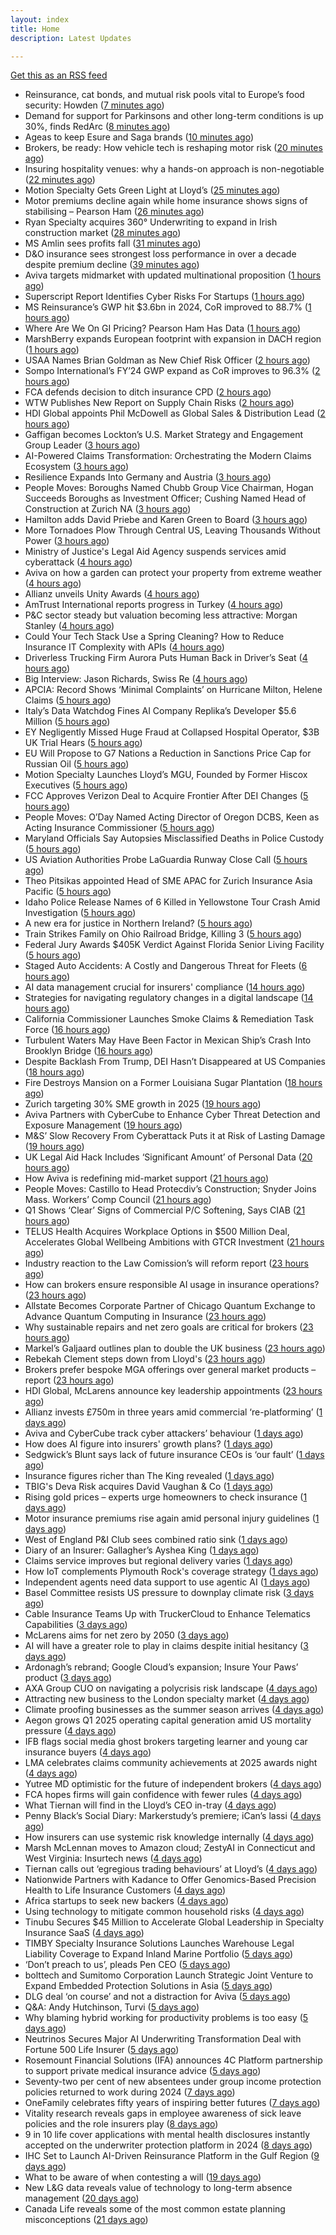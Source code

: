 ```yaml
---
layout: index
title: Home
description: Latest Updates

---
```


[Get this as an RSS feed](/feed.rss)

<!-- news_marker starts -->
- Reinsurance, cat bonds, and mutual risk pools vital to Europe’s food security: Howden ([7 minutes ago](https://www.reinsurancene.ws/reinsurance-cat-bonds-and-mutual-risk-pools-vital-to-europes-food-security-howden/))
- Demand for support for Parkinsons and other long-term conditions is up 30%, finds RedArc ([8 minutes ago](https://ifamagazine.com/demand-for-support-for-parkinsons-and-other-long-term-conditions-is-up-30-finds-redarc/))
- Ageas to keep Esure and Saga brands ([10 minutes ago](https://www.postonline.co.uk/news/7957788/ageas-to-keep-esure-and-saga-brands))
- Brokers, be ready: How vehicle tech is reshaping motor risk ([20 minutes ago](https://www.insurancebusinessmag.com/uk/news/marine/brokers-be-ready-how-vehicle-tech-is-reshaping-motor-risk-536269.aspx))
- Insuring hospitality venues: why a hands-on approach is non-negotiable ([22 minutes ago](https://www.insurancebusinessmag.com/uk/news/hospitality/insuring-hospitality-venues-why-a-handson-approach-is-nonnegotiable-536268.aspx))
- Motion Specialty Gets Green Light at Lloyd’s ([25 minutes ago](https://insurance-edge.net/2025/05/20/motion-specialty-gets-green-light-at-lloyds/))
- Motor premiums decline again while home insurance shows signs of stabilising – Pearson Ham ([26 minutes ago](https://www.insurancebusinessmag.com/uk/news/auto-motor/motor-premiums-decline-again-while-home-insurance-shows-signs-of-stabilising--pearson-ham-536267.aspx))
- Ryan Specialty acquires 360° Underwriting to expand in Irish construction market ([28 minutes ago](https://www.insurancebusinessmag.com/uk/news/breaking-news/ryan-specialty-acquires-360-underwriting-to-expand-in-irish-construction-market-536266.aspx))
- MS Amlin sees profits fall ([31 minutes ago](https://www.insurancebusinessmag.com/uk/news/breaking-news/ms-amlin-sees-profits-fall-536259.aspx))
- D&O insurance sees strongest loss performance in over a decade despite premium decline ([39 minutes ago](https://www.reinsurancene.ws/do-insurance-sees-strongest-loss-performance-in-over-a-decade-despite-premium-decline/))
- Aviva targets midmarket with updated multinational proposition ([1 hours ago](https://www.postonline.co.uk/broker/7957787/aviva-targets-midmarket-with-updated-multinational-proposition))
- Superscript Report Identifies Cyber Risks For Startups ([1 hours ago](https://insurance-edge.net/2025/05/20/superscript-report-identifies-cyber-risks-for-startups/))
- MS Reinsurance’s GWP hit $3.6bn in 2024, CoR improved to 88.7% ([1 hours ago](https://www.reinsurancene.ws/ms-reinsurances-gwp-hit-3-6bn-in-2024-cor-improved-to-88-7/))
- Where Are We On GI Pricing? Pearson Ham Has Data ([1 hours ago](https://insurance-edge.net/2025/05/20/where-are-we-on-gi-pricing-pearson-ham-has-data/))
- MarshBerry expands European footprint with expansion in DACH region ([1 hours ago](https://www.reinsurancene.ws/marshberry-expands-european-footprint-with-expansion-in-dach-region/))
- USAA Names Brian Goldman as New Chief Risk Officer ([2 hours ago](https://www.insurtechinsights.com/usaa-names-brian-goldman-as-new-chief-risk-officer/))
- Sompo International’s FY’24 GWP expand as CoR improves to 96.3% ([2 hours ago](https://www.reinsurancene.ws/sompo-internationals-fy24-gwp-expand-as-cor-improves-to-96-3/))
- FCA defends decision to ditch insurance CPD ([2 hours ago](https://www.postonline.co.uk/news/7957780/fca-defends-decision-to-ditch-insurance-cpd))
- WTW Publishes New Report on Supply Chain Risks ([2 hours ago](https://insurance-edge.net/2025/05/20/wtw-publishes-new-report-on-supply-chain-risks/))
- HDI Global appoints Phil McDowell as Global Sales & Distribution Lead ([2 hours ago](https://www.reinsurancene.ws/hdi-global-appoints-phil-mcdowell-as-global-sales-distribution-lead/))
- Gaffigan becomes Lockton’s U.S. Market Strategy and Engagement Group Leader ([3 hours ago](https://www.reinsurancene.ws/gaffigan-becomes-locktons-u-s-market-strategy-and-engagement-group-leader/))
- AI-Powered Claims Transformation: Orchestrating the Modern Claims Ecosystem ([3 hours ago](https://insurance-edge.net/2025/05/20/ai-powered-claims-transformation-orchestrating-the-modern-claims-ecosystem-2/))
- Resilience Expands Into Germany and Austria ([3 hours ago](https://insurance-edge.net/2025/05/20/resilience-expands-into-germany-and-austria/))
- People Moves: Boroughs Named Chubb Group Vice Chairman, Hogan Succeeds Boroughs as Investment Officer; Cushing Named Head of Construction at Zurich NA ([3 hours ago](https://www.insurancejournal.com/news/national/2025/05/20/824390.htm))
- Hamilton adds David Priebe and Karen Green to Board ([3 hours ago](https://www.reinsurancene.ws/hamilton-adds-david-priebe-and-karen-green-to-board/))
- More Tornadoes Plow Through Central US, Leaving Thousands Without Power ([3 hours ago](https://www.insurancejournal.com/news/southeast/2025/05/20/824450.htm))
- Ministry of Justice's Legal Aid Agency suspends services amid cyberattack ([4 hours ago](https://www.insurancebusinessmag.com/uk/news/cyber/ministry-of-justices-legal-aid-agency-suspends-services-amid-cyberattack-536241.aspx))
- Aviva on how a garden can protect your property from extreme weather ([4 hours ago](https://www.insurancebusinessmag.com/uk/news/property-insurance/aviva-on-how-a-garden-can-protect-your-property-from-extreme-weather-536238.aspx))
- Allianz unveils Unity Awards ([4 hours ago](https://www.insurancebusinessmag.com/uk/news/breaking-news/allianz-unveils-unity-awards-536237.aspx))
- AmTrust International reports progress in Turkey ([4 hours ago](https://www.insurancebusinessmag.com/uk/news/breaking-news/amtrust-international-reports-progress-in-turkey-536236.aspx))
- P&C sector steady but valuation becoming less attractive: Morgan Stanley ([4 hours ago](https://www.reinsurancene.ws/pc-sector-steady-but-valuation-becoming-less-attractive-morgan-stanley/))
- Could Your Tech Stack Use a Spring Cleaning? How to Reduce Insurance IT Complexity with APIs ([4 hours ago](https://www.insurancejournal.com/blogs/agentsync/2025/05/20/822951.htm))
- Driverless Trucking Firm Aurora Puts Human Back in Driver’s Seat ([4 hours ago](https://www.insurancejournal.com/news/southcentral/2025/05/20/824443.htm))
- Big Interview: Jason Richards, Swiss Re ([4 hours ago](https://www.postonline.co.uk/reinsurance/7957541/big-interview-jason-richards-swiss-re))
- APCIA: Record Shows ‘Minimal Complaints’ on Hurricane Milton, Helene Claims ([5 hours ago](https://www.insurancejournal.com/news/national/2025/05/20/824364.htm))
- Italy’s Data Watchdog Fines AI Company Replika’s Developer $5.6 Million ([5 hours ago](https://www.insurancejournal.com/news/international/2025/05/20/824403.htm))
- EY Negligently Missed Huge Fraud at Collapsed Hospital Operator, $3B UK Trial Hears ([5 hours ago](https://www.insurancejournal.com/news/international/2025/05/20/824369.htm))
- EU Will Propose to G7 Nations a Reduction in Sanctions Price Cap for Russian Oil ([5 hours ago](https://www.insurancejournal.com/news/international/2025/05/20/824398.htm))
- Motion Specialty Launches Lloyd’s MGU, Founded by Former Hiscox Executives ([5 hours ago](https://www.insurancejournal.com/news/international/2025/05/20/824409.htm))
- FCC Approves Verizon Deal to Acquire Frontier After DEI Changes ([5 hours ago](https://www.insurancejournal.com/news/national/2025/05/20/824415.htm))
- People Moves: O’Day Named Acting Director of Oregon DCBS, Keen as Acting Insurance Commissioner ([5 hours ago](https://www.insurancejournal.com/news/west/2025/05/20/824095.htm))
- Maryland Officials Say Autopsies Misclassified Deaths in Police Custody ([5 hours ago](https://www.insurancejournal.com/news/east/2025/05/20/824439.htm))
- US Aviation Authorities Probe LaGuardia Runway Close Call ([5 hours ago](https://www.insurancejournal.com/news/east/2025/05/20/824432.htm))
- Theo Pitsikas appointed Head of SME APAC for Zurich Insurance Asia Pacific ([5 hours ago](https://www.reinsurancene.ws/theo-pitsikas-appointed-head-of-sme-apac-for-zurich-insurance-asia-pacific/))
- Idaho Police Release Names of 6 Killed in Yellowstone Tour Crash Amid Investigation ([5 hours ago](https://www.insurancejournal.com/news/west/2025/05/20/824420.htm))
- A new era for justice in Northern Ireland? ([5 hours ago](https://www.postonline.co.uk/claims/7957782/a-new-era-for-justice-in-northern-ireland))
- Train Strikes Family on Ohio Railroad Bridge, Killing 3 ([5 hours ago](https://www.insurancejournal.com/news/midwest/2025/05/20/824453.htm))
- Federal Jury Awards $405K Verdict Against Florida Senior Living Facility ([5 hours ago](https://www.insurancejournal.com/news/southeast/2025/05/20/824447.htm))
- Staged Auto Accidents: A Costly and Dangerous Threat for Fleets ([6 hours ago](https://www.insurancejournal.com/blogs/iat/2025/05/20/822221.htm))
- AI data management crucial for insurers' compliance ([14 hours ago](https://www.dig-in.com/news/ai-data-management-crucial-for-insurers-compliance))
- Strategies for navigating regulatory changes in a digital landscape ([14 hours ago](https://www.dig-in.com/opinion/strategies-for-navigating-federal-and-state-regulations))
- California Commissioner Launches Smoke Claims & Remediation Task Force ([16 hours ago](https://www.insurancejournal.com/news/west/2025/05/19/824395.htm))
- Turbulent Waters May Have Been Factor in Mexican Ship’s Crash Into Brooklyn Bridge ([16 hours ago](https://www.insurancejournal.com/news/east/2025/05/19/824334.htm))
- Despite Backlash From Trump, DEI Hasn’t Disappeared at US Companies ([18 hours ago](https://www.insurancejournal.com/news/national/2025/05/19/824379.htm))
- Fire Destroys Mansion on a Former Louisiana Sugar Plantation ([18 hours ago](https://www.insurancejournal.com/news/southcentral/2025/05/19/824378.htm))
- Zurich targeting 30% SME growth in 2025 ([19 hours ago](https://www.postonline.co.uk/news/7957779/zurich-targeting-30-sme-growth-in-2025))
- Aviva Partners with CyberCube to Enhance Cyber Threat Detection and Exposure Management ([19 hours ago](https://www.insurtechinsights.com/aviva-partners-with-cybercube-to-enhance-cyber-threat-detection-and-exposure-management/))
- M&S’ Slow Recovery From Cyberattack Puts it at Risk of Lasting Damage ([19 hours ago](https://www.insurancejournal.com/news/international/2025/05/19/824356.htm))
- UK Legal Aid Hack Includes ‘Significant Amount’ of Personal Data ([20 hours ago](https://www.insurancejournal.com/news/international/2025/05/19/824353.htm))
- How Aviva is redefining mid-market support ([21 hours ago](https://www.insurancebusinessmag.com/uk/news/breaking-news/how-aviva-is-redefining-midmarket-support-535375.aspx))
- People Moves: Castillo to Head Protecdiv’s Construction; Snyder Joins Mass. Workers’ Comp Council ([21 hours ago](https://www.insurancejournal.com/news/east/2025/05/19/823716.htm))
- Q1 Shows ‘Clear’ Signs of Commercial P/C Softening, Says CIAB ([21 hours ago](https://www.insurancejournal.com/news/national/2025/05/19/824328.htm))
- TELUS Health Acquires Workplace Options in $500 Million Deal, Accelerates Global Wellbeing Ambitions with GTCR Investment ([21 hours ago](https://www.insurtechinsights.com/telus-health-acquires-workplace-options-in-500-million-deal-accelerates-global-wellbeing-ambitions-with-gtcr-investment/))
- Industry reaction to the Law Comission’s will reform report ([23 hours ago](https://ifamagazine.com/industry-reaction-to-the-law-comissions-will-reform-report/))
- How can brokers ensure responsible AI usage in insurance operations? ([23 hours ago](https://www.insurancebusinessmag.com/uk/news/technology/how-can-brokers-ensure-responsible-ai-usage-in-insurance-operations-536137.aspx))
- Allstate Becomes Corporate Partner of Chicago Quantum Exchange to Advance Quantum Computing in Insurance ([23 hours ago](https://www.insurtechinsights.com/allstate-becomes-corporate-partner-of-chicago-quantum-exchange-to-advance-quantum-computing-in-insurance/))
- Why sustainable repairs and net zero goals are critical for brokers ([23 hours ago](https://www.insurancebusinessmag.com/uk/news/environmental/why-sustainable-repairs-and-net-zero-goals-are-critical-for-brokers-536136.aspx))
- Markel’s Galjaard outlines plan to double the UK business ([23 hours ago](https://www.postonline.co.uk/news/7957775/markels-galjaard-outlines-plan-to-double-the-uk-business))
- Rebekah Clement steps down from Lloyd's ([23 hours ago](https://www.insurancebusinessmag.com/uk/news/breaking-news/rebekah-clement-steps-down-from-lloyds-536135.aspx))
- Brokers prefer bespoke MGA offerings over general market products – report ([23 hours ago](https://www.insurancebusinessmag.com/uk/news/breaking-news/brokers-prefer-bespoke-mga-offerings-over-general-market-products--report-536134.aspx))
- HDI Global, McLarens announce key leadership appointments ([23 hours ago](https://www.insurancebusinessmag.com/uk/news/breaking-news/hdi-global-mclarens-announce-key-leadership-appointments-536132.aspx))
- Allianz invests £750m in three years amid commercial ‘re-platforming’ ([1 days ago](https://www.postonline.co.uk/news/7957771/allianz-invests-ps750m-in-three-years-amid-commercial-replatforming))
- Aviva and CyberCube track cyber attackers’ behaviour ([1 days ago](https://www.postonline.co.uk/news/7957778/aviva-and-cybercube-track-cyber-attackers-behaviour))
- How does AI figure into insurers' growth plans? ([1 days ago](https://www.dig-in.com/list/how-does-ai-figure-into-insurers-growth-plans))
- Sedgwick’s Blunt says lack of future insurance CEOs is ‘our fault’ ([1 days ago](https://www.postonline.co.uk/news/7957772/sedgwicks-blunt-says-lack-of-future-insurance-ceos-is-our-fault))
- Insurance figures richer than The King revealed ([1 days ago](https://www.postonline.co.uk/news/7957777/insurance-figures-richer-than-the-king-revealed))
- TBIG's Deva Risk acquires David Vaughan & Co ([1 days ago](https://www.insurancebusinessmag.com/uk/news/breaking-news/tbigs-deva-risk-acquires-david-vaughan-and-co-536120.aspx))
- Rising gold prices – experts urge homeowners to check insurance ([1 days ago](https://www.insurancebusinessmag.com/uk/news/property-insurance/rising-gold-prices--experts-urge-homeowners-to-check-insurance-536119.aspx))
- Motor insurance premiums rise again amid personal injury guidelines ([1 days ago](https://www.insurancebusinessmag.com/uk/news/auto-motor/motor-insurance-premiums-rise-again-amid-personal-injury-guidelines-536118.aspx))
- West of England P&I Club sees combined ratio sink ([1 days ago](https://www.insurancebusinessmag.com/uk/news/marine/west-of-england-pandi-club-sees-combined-ratio-sink-536117.aspx))
- Diary of an Insurer: Gallagher’s Ayshea King ([1 days ago](https://www.postonline.co.uk/broker/7957466/diary-of-an-insurer-gallaghers-ayshea-king))
- Claims service improves but regional delivery varies ([1 days ago](https://www.postonline.co.uk/claims/7957673/claims-service-improves-but-regional-delivery-varies))
- How IoT complements Plymouth Rock's coverage strategy ([1 days ago](https://www.dig-in.com/news/plymouth-rock-uses-iot-technology-to-manage-risks))
- Independent agents need data support to use agentic AI ([1 days ago](https://www.dig-in.com/news/independent-agents-need-data-support-to-use-agentic-ai))
- Basel Committee resists US pressure to downplay climate risk ([3 days ago](https://www.dig-in.com/articles/basel-committee-resists-us-pressure-to-downplay-climate-risk))
- Cable Insurance Teams Up with TruckerCloud to Enhance Telematics Capabilities ([3 days ago](https://www.insurtechinsights.com/cable-insurance-teams-up-with-truckercloud-to-enhance-telematics-capabilities/))
- McLarens aims for net zero by 2050 ([3 days ago](https://www.postonline.co.uk/news/7957770/mclarens-aims-for-net-zero-by-2050))
- AI will have a greater role to play in claims despite initial hesitancy ([3 days ago](https://www.postonline.co.uk/broker/7957769/ai-will-have-a-greater-role-to-play-in-claims-despite-initial-hesitancy))
- Ardonagh’s rebrand; Google Cloud’s expansion; Insure Your Paws’ product ([3 days ago](https://www.postonline.co.uk/news/7957764/ardonaghs-rebrand-google-clouds-expansion-insure-your-paws-product))
- AXA Group CUO on navigating a polycrisis risk landscape ([4 days ago](https://www.insurancebusinessmag.com/uk/news/breaking-news/axa-group-cuo-on-navigating-a-polycrisis-risk-landscape-535921.aspx))
- Attracting new business to the London specialty market ([4 days ago](https://www.insurancebusinessmag.com/uk/news/breaking-news/attracting-new-business-to-the-london-specialty-market-535974.aspx))
- Climate proofing businesses as the summer season arrives ([4 days ago](https://www.insurancebusinessmag.com/uk/news/catastrophe/climate-proofing-businesses-as-the-summer-season-arrives-535973.aspx))
- Aegon grows Q1 2025 operating capital generation amid US mortality pressure ([4 days ago](https://www.insurancebusinessmag.com/uk/news/breaking-news/aegon-grows-q1-2025-operating-capital-generation-amid-us-mortality-pressure-535972.aspx))
- IFB flags social media ghost brokers targeting learner and young car insurance buyers ([4 days ago](https://www.insurancebusinessmag.com/uk/news/auto-motor/ifb-flags-social-media-ghost-brokers-targeting-learner-and-young-car-insurance-buyers-535971.aspx))
- LMA celebrates claims community achievements at 2025 awards night ([4 days ago](https://www.insurancebusinessmag.com/uk/news/claims/lma-celebrates-claims-community-achievements-at-2025-awards-night-535970.aspx))
- Yutree MD optimistic for the future of independent brokers ([4 days ago](https://www.postonline.co.uk/news/7957767/yutree-md-optimistic-for-the-future-of-independent-brokers))
- FCA hopes firms will gain confidence with fewer rules ([4 days ago](https://www.postonline.co.uk/news/7957766/fca-hopes-firms-will-gain-confidence-with-fewer-rules))
- What Tiernan will find in the Lloyd’s CEO in-tray ([4 days ago](https://www.postonline.co.uk/lloydslondon/7957720/what-tiernan-will-find-in-the-lloyds-ceo-in-tray))
- Penny Black’s Social Diary: Markerstudy’s premiere; iCan’s lassi ([4 days ago](https://www.postonline.co.uk/people/7957568/penny-blacks-social-diary-markerstudys-premiere-icans-lassi))
- How insurers can use systemic risk knowledge internally ([4 days ago](https://www.dig-in.com/opinion/how-insurers-can-use-systemic-risk-knowledge-internally))
- Marsh McLennan moves to Amazon cloud; ZestyAI in Connecticut and West Virginia: Insurtech news ([4 days ago](https://www.dig-in.com/news/marsh-mclennan-to-amazon-cloud-zestyai-and-insurtech-news))
- Tiernan calls out ‘egregious trading behaviours’ at Lloyd’s ([4 days ago](https://www.postonline.co.uk/lloydslondon/7957765/tiernan-calls-out-egregious-trading-behaviours-at-lloyds))
- Nationwide Partners with Kadance to Offer Genomics-Based Precision Health to Life Insurance Customers ([4 days ago](https://www.insurtechinsights.com/nationwide-partners-with-kadance-to-offer-genomics-based-precision-health-to-life-insurance-customers/))
- Africa startups to seek new backers ([4 days ago](https://www.dig-in.com/articles/africa-startups-to-seek-new-backers))
- Using technology to mitigate common household risks ([4 days ago](https://www.dig-in.com/podcast/using-technology-to-mitigate-common-household-risks))
- Tinubu Secures $45 Million to Accelerate Global Leadership in Specialty Insurance SaaS ([4 days ago](https://www.insurtechinsights.com/tinubu-secures-45-million-to-accelerate-global-leadership-in-specialty-insurance-saas/))
- TIMBY Specialty Insurance Solutions Launches Warehouse Legal Liability Coverage to Expand Inland Marine Portfolio ([5 days ago](https://www.insurtechinsights.com/timby-specialty-insurance-solutions-launches-warehouse-legal-liability-coverage-to-expand-inland-marine-portfolio/))
- ‘Don’t preach to us’, pleads Pen CEO ([5 days ago](https://www.postonline.co.uk/broker/7957752/dont-preach-to-us-pleads-pen-ceo))
- bolttech and Sumitomo Corporation Launch Strategic Joint Venture to Expand Embedded Protection Solutions in Asia ([5 days ago](https://www.insurtechinsights.com/bolttech-and-sumitomo-corporation-launch-strategic-joint-venture-to-expand-embedded-protection-solutions-in-asia/))
- DLG deal ‘on course’ and not a distraction for Aviva ([5 days ago](https://www.postonline.co.uk/news/7957750/dlg-deal-on-course-and-not-a-distraction-for-aviva))
- Q&A: Andy Hutchinson, Turvi ([5 days ago](https://www.postonline.co.uk/technology/7957394/qa-andy-hutchinson-turvi))
- Why blaming hybrid working for productivity problems is too easy ([5 days ago](https://www.postonline.co.uk/people/7957728/why-blaming-hybrid-working-for-productivity-problems-is-too-easy))
- Neutrinos Secures Major AI Underwriting Transformation Deal with Fortune 500 Life Insurer ([5 days ago](https://www.insurtechinsights.com/neutrinos-secures-major-ai-underwriting-transformation-deal-with-fortune-500-life-insurer/))
- Rosemount Financial Solutions (IFA) announces 4C Platform partnership to support private medical insurance advice ([5 days ago](https://ifamagazine.com/rosemount-financial-solutions-ifa-announces-4c-platform-partnership-to-support-private-medical-insurance-advice/))
- Seventy-two per cent of new absentees under group income protection policies returned to work during 2024 ([7 days ago](https://ifamagazine.com/seventy-two-per-cent-of-new-absentees-under-group-income-protection-policies-returned-to-work-during-2024/))
- OneFamily celebrates fifty years of inspiring better futures ([7 days ago](https://ifamagazine.com/onefamily-celebrates-fifty-years-of-inspiring-better-futures/))
- Vitality research reveals gaps in employee awareness of sick leave policies and the role insurers play ([8 days ago](https://ifamagazine.com/vitality-research-reveals-gaps-in-employee-awareness-of-sick-leave-policies-and-the-role-insurers-play/))
- 9 in 10 life cover applications with mental health disclosures instantly accepted on the underwriter protection platform in 2024 ([8 days ago](https://ifamagazine.com/9-in-10-life-cover-applications-with-mental-health-disclosures-instantly-accepted-on-the-underwriter-protection-platform-in-2024/))
- IHC Set to Launch AI-Driven Reinsurance Platform in the Gulf Region ([9 days ago](https://thefintechtimes.com/ihc-set-to-launch-ai-driven-reinsurance-platform/))
- What to be aware of when contesting a will ([19 days ago](https://ifamagazine.com/what-to-be-aware-of-when-contesting-a-will/))
- New L&G data reveals value of technology to long-term absence management ([20 days ago](https://ifamagazine.com/new-lg-data-reveals-value-of-technology-to-long-term-absence-management/))
- Canada Life reveals some of the most common estate planning misconceptions ([21 days ago](https://ifamagazine.com/some-of-the-most-common-estate-planning-misconceptions-revealed/))

<!-- news_marker ends -->